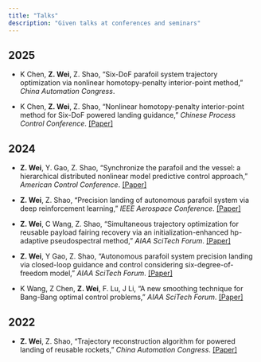 ```yaml
---
title: "Talks"
description: "Given talks at conferences and seminars"
---
```



## 2025 
-  K Chen, **Z. Wei**, Z. Shao, “Six-DoF parafoil system trajectory optimization via nonlinear homotopy-penalty interior-point method,” *China Automation Congress*.

- K Chen, **Z. Wei**, Z. Shao, “Nonlinear homotopy-penalty interior-point method for Six-DoF powered landing guidance,” *Chinese Process Control Conference*. [[Paper]](https://www.researchgate.net/publication/395129200_Nonlinear_Homotopy-Penalty_Interior-Point_Method_for_Six-DoF_Powered_Landing_Guidance?_sg%5B0%5D=zfgNfRyY_si1APAupVP1xn8bdlQqhWQjVLZDa3iMWRsGeFfclihJUFX4Wr4KzmxwnHJ70gADjYNQTzMf-5dJLHlrMPMyEzFb5JMbAkjs.GckIw-XDP3jfW3CQpj0RxtRE85soEg4Aw3a5oNkXIpPMlaKHyKu5orCu7UG24XTVa7Ky4i20oXf6AFHwRD6Deg&_tp=eyJjb250ZXh0Ijp7ImZpcnN0UGFnZSI6ImhvbWUiLCJwYWdlIjoicHJvZmlsZSIsInByZXZpb3VzUGFnZSI6InByb2ZpbGUiLCJwb3NpdGlvbiI6InBhZ2VDb250ZW50In19)



## 2024
- **Z. Wei**, Y. Gao, Z. Shao, “Synchronize the parafoil and the vessel: a hierarchical distributed nonlinear model predictive control approach,” *American Control Conference*. [[Paper]](https://ieeexplore.ieee.org/document/10644383)

- **Z. Wei**, Z. Shao, “Precision landing of autonomous parafoil system via deep reinforcement learning,” *IEEE Aerospace Conference*. [[Paper]](https://ieeexplore.ieee.org/document/10521056)

- **Z. Wei**, C Wang, Z. Shao, “Simultaneous trajectory optimization for reusable payload fairing recovery via an initialization-enhanced hp-adaptive pseudospectral method,” *AIAA SciTech Forum*. [[Paper]](https://arc.aiaa.org/doi/10.2514/6.2024-2389)

- **Z. Wei**, Y Gao, Z. Shao, “Autonomous parafoil system precision landing via closed-loop guidance and control considering six-degree-of-freedom model,” *AIAA SciTech Forum*. [[Paper]](https://arc.aiaa.org/doi/abs/10.2514/6.2024-0316)

- K Wang, Z Chen, **Z. Wei**, F. Lu, J Li, “A new smoothing technique for Bang-Bang optimal control problems,” *AIAA SciTech Forum*. [[Paper]](https://arc.aiaa.org/doi/abs/10.2514/6.2024-0727)


## 2022
- **Z. Wei**, Z. Shao, “Trajectory reconstruction algorithm for powered landing of reusable rockets,” *China Automation Congress*. [[Paper]](https://ieeexplore.ieee.org/document/9727820)

